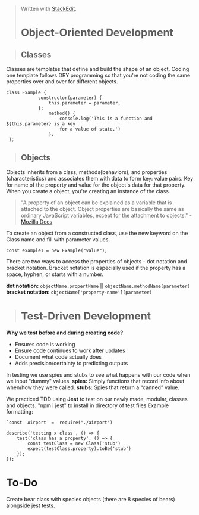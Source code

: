 > Written with [StackEdit](https://stackedit.io/).
> # Object-Oriented Development

> ## Classes
 Classes are templates that define and build the shape of an object.  Coding one template follows DRY programming so that you're not coding the same properties over and over for different objects.

    class Example {
    			constructor(parameter) {
    				this.parameter = parameter,
    			};
    				method() {
    					console.log('This is a function and ${this.parameter} is a key 	
    					for a value of state.')	
    				};	
     };

> ## Objects

Objects inherits from a class, methods(behaviors), and properties (characteristics) and associates them with data to form key: value pairs. Key for name of the property and value for the object's data for that property. When you create a object, you're creating an instance of the class. 
 >"A property of an object can be explained as a variable that is attached to the object. Object properties are basically the same as ordinary JavaScript variables, except for the attachment to objects." - [Mozilla Docs](https://developer.mozilla.org/en-US/docs/Web/JavaScript/Guide/Working_with_Objects#objects_and_properties)
 >

To create an object from a constructed class, use the new keyword on the Class name and fill with parameter values.

    const example1 = new Example("value");

There are two ways to access the properties of objects - dot notation and bracket notation. Bracket notation is especially used if the property has a space, hyphen, or starts with a number. 

 **dot notation:**  `objectName.propertName` || `objectName.methodName(parameter)`
 **bracket notation:** `objectName['property-name'](parameter)`

> # Test-Driven Development
**Why we test before and during creating code?**
-   Ensures code is working
-   Ensure code continues to work after updates
-   Document what code actually does 
-   Adds precision/certainty to predicting outputs

In testing we use spies and stubs to see what happens with our code when we input "dummy" values. 
**spies:** Simply functions that record info about when/how they were called.
**stubs:** Spies that return a “canned” value.

We practiced TDD using **Jest** to test on our newly made, modular, classes and objects. "npm i jest" to install in directory of test files
Example formatting:

    `const  Airport  =  require("./airport")
    
    describe('testing x class', () => {
	    test('class has a property', () => {
		    const testClass = new Class('stub')
		    expect(testClass.property).toBe('stub')
	    });
	});

# To-Do
Create bear class with species objects (there are 8 species of bears) alongside jest tests.
    
